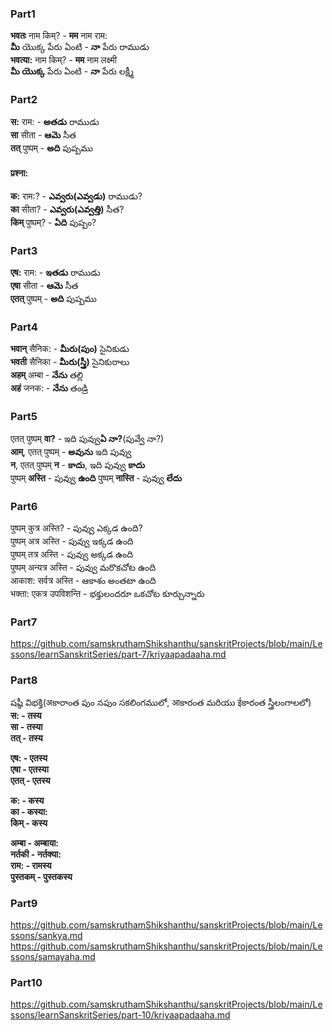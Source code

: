 ### Part1
**भवतः** नाम किम्? - **मम** नाम राम:  
**మీ** యొక్క పేరు ఏంటి - **నా** పేరు రాముడు   
**भवत्या:** नाम किम्? - **मम** नाम लक्ष्मी  
**మీ యొక్క** పేరు ఏంటి - **నా** పేరు లక్ష్మీ   

### Part2
**स:** राम: - **అతడు** రాముడు   
**सा** सीता - **ఆమె** సీత  
**तत्** पुष्पम् - **అది** పుష్పము 
#### प्रश्ना:  
**क:** राम:? - **ఎవ్వరు(ఎవ్వడు)** రాముడు?  
**का** सीता? - **ఎవ్వరు(ఎవ్వత్తి)** సీత?  
**किम्** पुष्पम्?  - **ఏది** పుష్పం?  

### Part3
**एष:** राम: - **ఇతడు** రాముడు   
**एषा** सीता - **ఆమె** సీత  
**एतत्** पुष्पम् - **అది** పుష్పము  

### Part4
**भवान्** सैनिक: - **మీరు(పుం)** సైనికుడు  
**भवती** सैनिका - **మీరు(స్త్రీ)** సైనికురాలు   
**अहम्** अम्बा - **నేను** తల్లి   
**अहं** जनक: - **నేను** తండ్రి 

### Part5
एतत् पुष्पम् **वा?** -  ఇది పువ్వు**ఏ నా?**(పువ్వే నా?)  
**आम्**, एतत् पुष्पम् - **అవును** ఇది పువ్వు   
**न**, एतत् पुष्पम् **न** - **కాదు**, ఇది పువ్వు **కాదు**  
पुष्पम् **अस्ति** - పువ్వు **ఉంది** 
पुष्पम् **नास्ति** - పువ్వు **లేదు**

### Part6
पुष्पम् कुत्र अस्ति? - పువ్వు ఎక్కడ ఉంది?  
पुष्पम् अत्र अस्ति - పువ్వు ఇక్కడ ఉంది  
पुष्पम् तत्र अस्ति - పువ్వు అక్కడ ఉంది   
पुष्पम् अन्यत्र अस्ति - పువ్వు మరొకచోట ఉంది   
आकाश: सर्वत्र अस्ति - ఆకాశం అంతటా ఉంది   
भक्ता: एकत्र उपविशन्ति - భక్తులందరూ ఒకచోట కూర్చున్నారు   

### Part7
https://github.com/samskruthamShikshanthu/sanskritProjects/blob/main/Lessons/learnSanskritSeries/part-7/kriyaapadaaha.md

### Part8
షష్ఠీ విభక్తి(अకారాంత పుం నపుం సకలింగములో, आకారంత మరియు ईకారంత స్త్రీలంగాలలో)  
**स: - तस्य**   
**सा - तस्या**   
**तत् - तस्य**   

**एष: - एतस्य**   
**एषा - एतस्या**   
**एतत् - एतस्य**   

**क: - कस्य**   
**का - कस्या:**  
**किम् - कस्य**  

**अम्बा - अम्बाया:**  
**नर्तकी - नर्तक्या:**  
**राम: - रामस्य**  
**पुस्तकम् - पुस्तकस्य**  


### Part9
https://github.com/samskruthamShikshanthu/sanskritProjects/blob/main/Lessons/sankya.md
https://github.com/samskruthamShikshanthu/sanskritProjects/blob/main/Lessons/samayaha.md

### Part10
https://github.com/samskruthamShikshanthu/sanskritProjects/blob/main/Lessons/learnSanskritSeries/part-10/kriyaapadaaha.md




